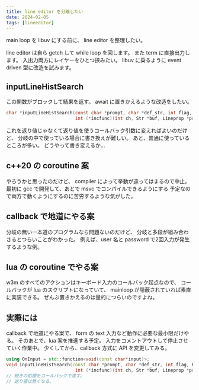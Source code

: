 ```yaml
---
title: line editor を分離したい
date: 2024-02-05
tags: [lineeditor]
---
```


main loop を libuv にする前に、
line editor を整理したい。

<!-- truncate -->

line editor は自ら getch して while loop を回します。
また term に直接出力します。
入出力両方にレイヤーをひとつ挟みたい。
libuv に乗るように event driven 型に改造を試みます。

## inputLineHistSearch

この関数がブロックして結果を返す。
await に置きかえるような改造をしたい。

```c title="linein.c"
char *inputLineHistSearch(const char *prompt, char *def_str, int flag, Hist *hist,
                          int (*incfunc)(int ch, Str *buf, Lineprop *prop));
```

これを返り値じゃなくて返り値を使うコールバック引数に変えればよいのだけど、
分岐の中で使っている場合に書き換えが難しい。
あと、普通に使っているところが多い。
どうやって書き変えるか…

## c++20 の coroutine 案

やろうかと思ったのだけど、
compiler によって挙動が違ってはまるので中止。
最初に gcc で開発して、あとで msvc でコンパイルできるようにする
予定なので両方で動くようにするのに苦労するような気がした。

## callback で地道にやる案

分岐の無い一本道のプログラムなら問題ないのだけど、
分岐と多段が組み合わさるとつらいことがわかった。
例えば、user 名と password で2回入力が発生するような例。

## lua の coroutine でやる案

w3m のすべてのアクションはキーボード入力のコールバック起点なので、
コールバックが lua のスクリプトになっていて、
mainloop が隠蔽されていれば素直に実装できる。
ぜんぶ置きかえるのは量的につらいのですよね。

## 実際には

callback で地道にやる案で、
form の text 入力など動作に必要な最小限だけやる。
そのあとで、lua 案を推進する予定。
入力をコメントアウトして停止させていく作業中。
少くしてから、callback 方式に API を変更してみる。

```cpp
using OnInput = std::function<void(const char*input)>;
void inputLineHistSearch(const char *prompt, char *def_str, int flag, Hist *hist,
                          int (*incfunc)(int ch, Str *buf, Lineprop *prop), const OnInput &onInput);
// 続きの処理をコールバックで渡す。
// 返り値は無くなる。
```
